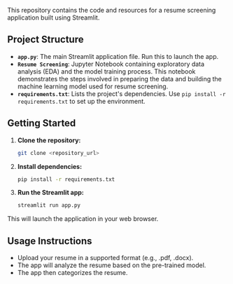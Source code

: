 This repository contains the code and resources for a resume screening application built using Streamlit.  

## Project Structure

* **`app.py`**: The main Streamlit application file.  Run this to launch the  app.
* **`Resume Screening`**: Jupyter Notebook containing exploratory data analysis (EDA) and the model training process. This notebook demonstrates the steps involved in preparing the data and building the machine learning model used for resume screening.
* **`requirements.txt`**:  Lists the project's dependencies. Use `pip install -r requirements.txt` to set up the environment.


## Getting Started

1. **Clone the repository:**
   ```bash
   git clone <repository_url>
   ```

2. **Install dependencies:**
   ```bash
   pip install -r requirements.txt
   ```

3. **Run the Streamlit app:**
   ```bash
   streamlit run app.py
   ```

This will launch the application in your web browser.


## Usage Instructions 

*   Upload your resume in a supported format (e.g., .pdf, .docx).
*   The app will analyze the resume based on the pre-trained model.
*   The app then categorizes the resume.

